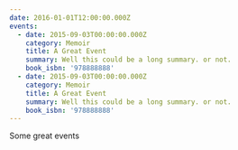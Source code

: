 ```yaml
---
date: 2016-01-01T12:00:00.000Z
events:
  - date: 2015-09-03T00:00:00.000Z
    category: Memoir
    title: A Great Event
    summary: Well this could be a long summary. or not.
    book_isbn: '978888888'
  - date: 2015-09-03T00:00:00.000Z
    category: Memoir
    title: A Great Event
    summary: Well this could be a long summary. or not.
    book_isbn: '978888888'
---
```


Some great events